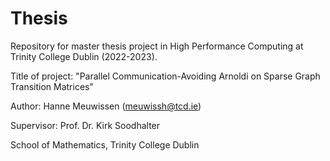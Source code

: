 # Thesis

Repository for master thesis project in High Performance Computing at Trinity College Dublin (2022-2023).

Title of project: "Parallel Communication-Avoiding Arnoldi on Sparse Graph Transition
Matrices"

Author: Hanne Meuwissen (meuwissh@tcd.ie)

Supervisor: Prof. Dr. Kirk Soodhalter

School of Mathematics, Trinity College Dublin

